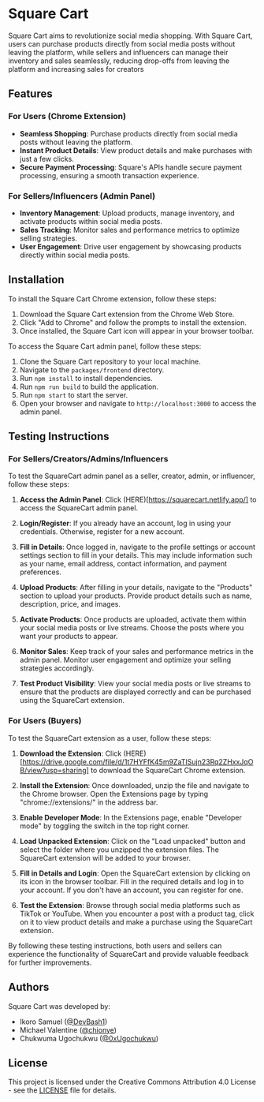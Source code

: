 # Square Cart

Square Cart aims to revolutionize social media shopping. With Square Cart, users can purchase products directly from social media posts without leaving the platform, while sellers and influencers can manage their inventory and sales seamlessly, reducing drop-offs from leaving the platform and increasing sales for creators

## Features

### For Users (Chrome Extension)

- **Seamless Shopping**: Purchase products directly from social media posts without leaving the platform.
- **Instant Product Details**: View product details and make purchases with just a few clicks.
- **Secure Payment Processing**: Square's APIs handle secure payment processing, ensuring a smooth transaction experience.

### For Sellers/Influencers (Admin Panel)

- **Inventory Management**: Upload products, manage inventory, and activate products within social media posts.
- **Sales Tracking**: Monitor sales and performance metrics to optimize selling strategies.
- **User Engagement**: Drive user engagement by showcasing products directly within social media posts.

## Installation

To install the Square Cart Chrome extension, follow these steps:

1. Download the Square Cart extension from the Chrome Web Store.
2. Click "Add to Chrome" and follow the prompts to install the extension.
3. Once installed, the Square Cart icon will appear in your browser toolbar.

To access the Square Cart admin panel, follow these steps:

1. Clone the Square Cart repository to your local machine.
2. Navigate to the `packages/frontend` directory.
3. Run `npm install` to install dependencies.
4. Run `npm run build` to build the application.
5. Run `npm start` to start the server.
6. Open your browser and navigate to `http://localhost:3000` to access the admin panel.


## Testing Instructions

### For Sellers/Creators/Admins/Influencers

To test the SquareCart admin panel as a seller, creator, admin, or influencer, follow these steps:

1. **Access the Admin Panel**: Click (HERE)[https://squarecart.netlify.app/] to access the SquareCart admin panel.

2. **Login/Register**: If you already have an account, log in using your credentials. Otherwise, register for a new account.

3. **Fill in Details**: Once logged in, navigate to the profile settings or account settings section to fill in your details. This may include information such as your name, email address, contact information, and payment preferences.

4. **Upload Products**: After filling in your details, navigate to the "Products" section to upload your products. Provide product details such as name, description, price, and images.

5. **Activate Products**: Once products are uploaded, activate them within your social media posts or live streams. Choose the posts where you want your products to appear.

6. **Monitor Sales**: Keep track of your sales and performance metrics in the admin panel. Monitor user engagement and optimize your selling strategies accordingly.

7. **Test Product Visibility**: View your social media posts or live streams to ensure that the products are displayed correctly and can be purchased using the SquareCart extension.


### For Users (Buyers)

To test the SquareCart extension as a user, follow these steps:

1. **Download the Extension**: Click (HERE)[https://drive.google.com/file/d/1t7HYFfK45m9ZaTISujn23Rq2ZHxxJqOB/view?usp=sharing] to download the SquareCart Chrome extension.
   
2. **Install the Extension**: Once downloaded, unzip the file and navigate to the Chrome browser. Open the Extensions page by typing "chrome://extensions/" in the address bar.

3. **Enable Developer Mode**: In the Extensions page, enable "Developer mode" by toggling the switch in the top right corner.

4. **Load Unpacked Extension**: Click on the "Load unpacked" button and select the folder where you unzipped the extension files. The SquareCart extension will be added to your browser.

5. **Fill in Details and Login**: Open the SquareCart extension by clicking on its icon in the browser toolbar. Fill in the required details and log in to your account. If you don't have an account, you can register for one.

6. **Test the Extension**: Browse through social media platforms such as TikTok or YouTube. When you encounter a post with a product tag, click on it to view product details and make a purchase using the SquareCart extension.



By following these testing instructions, both users and sellers can experience the functionality of SquareCart and provide valuable feedback for further improvements.

## Authors

Square Cart was developed by:

- Ikoro Samuel ([@DevBash1](https://github.com/DevBash1))
- Michael Valentine ([@chionye](https://github.com/chionye))
- Chukwuma Ugochukwu ([@0xUgochukwu](https://github.com/0xUgochukwu))
  

## License

This project is licensed under the Creative Commons Attribution 4.0 License - see the [LICENSE](https://github.com/0xUgochukwu/square-hackathon/blob/main/LICENSE) file for details.
